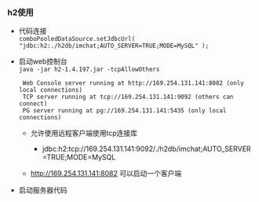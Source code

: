 ### h2使用
 * 代码连接  
 `comboPooledDataSource.setJdbcUrl( "jdbc:h2:./h2db/imchat;AUTO_SERVER=TRUE;MODE=MySQL" );`
 * 启动web控制台  
   `java -jar h2-1.4.197.jar -tcpAllowOthers`
   ``` 
    Web Console server running at http://169.254.131.141:8082 (only local connections)
    TCP server running at tcp://169.254.131.141:9092 (others can connect)
    PG server running at pg://169.254.131.141:5435 (only local connections)

   ```
   + 允许使用远程客户端使用tcp连接库
     -  jdbc:h2:tcp://169.254.131.141:9092/./h2db/imchat;AUTO_SERVER=TRUE;MODE=MySQL

   + http://169.254.131.141:8082 可以启动一个客户端
   
 * 启动服务器代码
   